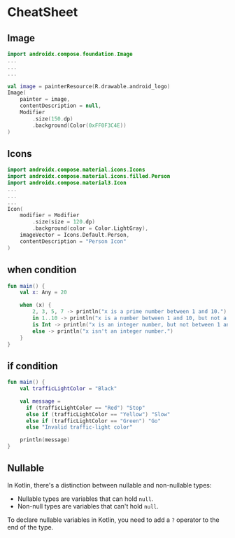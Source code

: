 # CheatSheet

## Image

```kotlin
import androidx.compose.foundation.Image
...
...
...

val image = painterResource(R.drawable.android_logo)
Image(
    painter = image,
    contentDescription = null,
    Modifier
        .size(150.dp)
        .background(Color(0xFF0F3C4E))
)
```

## Icons

```kotlin
import androidx.compose.material.icons.Icons
import androidx.compose.material.icons.filled.Person
import androidx.compose.material3.Icon
...
...
...
Icon(
    modifier = Modifier
        .size(size = 120.dp)
        .background(color = Color.LightGray),
    imageVector = Icons.Default.Person,
    contentDescription = "Person Icon"
)
```

## when condition

```kotlin
fun main() {
    val x: Any = 20

    when (x) {
        2, 3, 5, 7 -> println("x is a prime number between 1 and 10.")
        in 1..10 -> println("x is a number between 1 and 10, but not a prime number.")
        is Int -> println("x is an integer number, but not between 1 and 10.")
        else -> println("x isn't an integer number.")
    }
}
```

## if condition

```kotlin
fun main() {
    val trafficLightColor = "Black"

    val message =
      if (trafficLightColor == "Red") "Stop"
      else if (trafficLightColor == "Yellow") "Slow"
      else if (trafficLightColor == "Green") "Go"
      else "Invalid traffic-light color"

    println(message)
}
```

## Nullable

In Kotlin, there's a distinction between nullable and non-nullable types:

- Nullable types are variables that can hold `null`.
- Non-null types are variables that can't hold `null`.

To declare nullable variables in Kotlin, you need to add a `?` operator to the end of the type.
